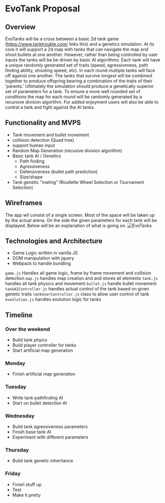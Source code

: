 # EvoTank Proposal

## Overview

EvoTanks will be a cross between a basic 2d tank game (https://www.tanktrouble.com/ links this) and a genetics simulation. At its core it will support a 2d map with tanks that can navigate the map and shoot bullets at one another. However, rather than being controlled by user inputs the tanks will be be driven by basic AI algorithms. Each tank will have a unique randomly generated set of traits (speed, agressiveness, path finding ability, shooting speed, etc). In each round multiple tanks will face off against one another. The tanks that survive longest will be combined together to produce offspring bearing a combination of the traits of their 'parents.' Ultimately the simulation should produce a genetically superior set of parameters for a tank. To ensure a more well rounded set of conditions the map for each round will be randomly generated by a recursive division algorithm. For added enjoyment users will also be able to contral a tank and fight against the AI tanks.

## Functionality and MVPS

 + Tank movement and bullet movement
 + collision detection (Quad tree)
 + support human input
 + Random Map Generation (recusive division algorithm) 
 + Basic tank AI / Genetics
   + Path finding
   + Agressiveness 
   + Defensiveness (bullet path prediction)
   + Size/shape 
 + Tank genetic "mating" (Roullette Wheel Selection or Tournament Selection)
 
 
 ## Wireframes 
 
 The app wll consist of a single screen. Most of the space will be taken up by the actual arena. On the side the given parameters for each tank will be displayed. Below will be an explanation of what is going on. 
 ![EvoTanks](https://raw.githubusercontent.com/jcompagni10/EvoTank/master/Web%201920%20%E2%80%93%201.png)
 
## Technologies and Architecture
 + Game Logic written in vanilla JS
 + DOM manipulation with jquery  
 + Webpack to handle bundling 
 
 `game.js` Handles all game logic, frame by frame movement and collision detection
 `map.js` handles map creation and and stores all elements
 `tank.js` handles all tank physics and movement
 `bullet.js` handle bullet movement
 `tankAIController.js` handles actual control of the tank based on given genetic traits
 `tankUserController.js` class to allow user control of tank
 `eveolution.js` handles evolution logic for tanks
 
 ## Timeline
 
 ### Over the weekend
 + Build tank phyics
 + Build player controller for tanks 
 + Start artificial map generation 
 
 ### Monday 
 + Finish artificial map generation
 
 ### Tuesday
 + Write tank pathfinding AI
 + Start on bullet detection AI
 
 ### Wednesday 
 + Build tank agressiveness parameters 
 + Finsih base tank AI
 + Experiment with different parameters
 
 ### Thursday
 + Build tank genetic inheritance 
 
 
 ### Friday
 + Finish stuff up 
 + Test
 + Make it pretty
